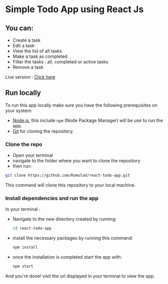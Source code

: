 # Simple Todo App using React Js

## You can:
- Create a task
- Edit a task
- View the list of all tasks
- Make a task as completed
- Filter the tasks : all, completed or active tasks
- Remove a task

Live version : [Click here](https://react-todo-app-romulad.vercel.app)

## Run locally
To run this app locally make sure you have the following prerequisites on your system:
- [Node.js](https://nodejs.org/en/download/current), this include `npm` (Node Package Manager) will be use to run the app. 
- [Git](https://git-scm.com/downloads) for cloning the repository. 

### Clone the repo
- Open your terminal
- navigate to the folder where you want to clone the repository
- then run:
```bash
git clone https://github.com/Romulad/react-todo-app.git
```
This command will clone this repository to your local machine.

### Install dependencies and run the app
In your terminal :
- Navigate to the new directory created by running:
  ```bash
  cd react-todo-app
  ```
- install the necessary packages by running this command:
  ```bash
  npm install
  ```
- once the installation is completed start the app with:
  ```bash
  npm start
  ```
And you're done! visit the url displayed in your terminal to view the app.
